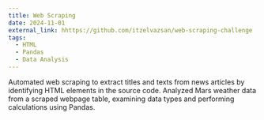```yaml
---
title: Web Scraping
date: 2024-11-01
external_link: hhttps://github.com/itzelvazsan/web-scraping-challenge
tags:
  - HTML
  - Pandas
  - Data Analysis
---
```


Automated web scraping to extract titles and texts from news articles by identifying HTML elements in the source code. Analyzed Mars weather data from a scraped webpage table, examining data types and performing calculations using Pandas.

<!--more-->
